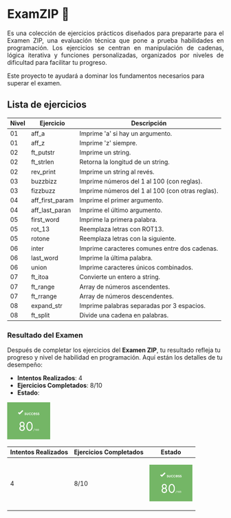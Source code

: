 # ExamZIP 🎯
<p align="justify">
Es una colección de ejercicios prácticos diseñados para prepararte para el Examen ZIP, una evaluación técnica que pone a prueba habilidades en programación. Los ejercicios se centran en manipulación de cadenas, lógica iterativa y funciones personalizadas, organizados por niveles de dificultad para facilitar tu progreso.

Este proyecto te ayudará a dominar los fundamentos necesarios para superar el examen.
</p>

## Lista de ejercicios
| Nivel | Ejercicio | Descripción |
|---|---|---|
| 01 | aff_a | Imprime 'a' si hay un argumento. |
| 01 | aff_z | Imprime 'z' siempre. |
| 02 | ft_putstr | Imprime un string. |
| 02 | ft_strlen | Retorna la longitud de un string. |
| 02 | rev_print | Imprime un string al revés. |
| 03 | buzzbizz | Imprime números del 1 al 100 (con reglas). |
| 03 | fizzbuzz | Imprime números del 1 al 100 (con otras reglas). |
| 04 | aff_first_param | Imprime el primer argumento. |
| 04 | aff_last_paran | Imprime el último argumento. |
| 05 | first_word | Imprime la primera palabra. |
| 05 | rot_13 | Reemplaza letras con ROT13. |
| 05 | rotone | Reemplaza letras con la siguiente. |
| 06 | inter | Imprime caracteres comunes entre dos cadenas. |
| 06 | last_word | Imprime la última palabra. |
| 06 | union | Imprime caracteres únicos combinados. |
| 07 | ft_itoa | Convierte un entero a string. |
| 07 | ft_range | Array de números ascendentes. |
| 07 | ft_rrange | Array de números descendentes. |
| 08 | expand_str | Imprime palabras separadas por 3 espacios. |
| 08 | ft_split | Divide una cadena en palabras. |

### Resultado del Examen

Después de completar los ejercicios del **Examen ZIP**, tu resultado refleja tu progreso y nivel de habilidad en programación. Aquí están los detalles de tu desempeño:

- **Intentos Realizados**: 4
- **Ejercicios Completados**: 8/10
- **Estado**: 

<p align="left">
  <img src="https://github.com/svarelavila/svarelavila/blob/main/imagenes/examan.png" alt="exam logo" width="100"/>
</p>

| **Intentos Realizados** | **Ejercicios Completados** | **Estado** |
|--------------------------|----------------------------|------------|
| 4                        | 8/10                      | <p align="left"><img src="https://github.com/svarelavila/svarelavila/blob/main/imagenes/examan.png" alt="exam logo" width="100"/></p> |

